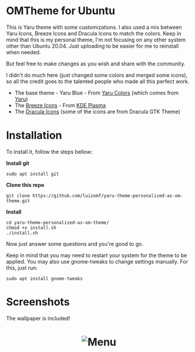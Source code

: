 # OMTheme for Ubuntu

This is Yaru theme with some customizations. I also used a mix between Yaru Icons, Breeze Icons and Dracula Icons to match the colors. Keep in mind that this is my personal theme, I'm not focusing on any other system other than Ubuntu 20.04. Just uploading to be easier for me to reinstall when needed.

But feel free to make changes as you wish and share with the community.

I didn't do much here (just changed some colors and merged some icons), so all the credit goes to the talented people who made all this perfect work.

- The base theme - Yaru Blue - From [Yaru Colors](https://www.gnome-look.org/p/1299514/) (which comes from [Yaru](https://github.com/ubuntu/yaru))
- The [Breeze Icons](https://github.com/KDE/breeze-icons) - From [KDE Plasma](https://github.com/KDE)
- The [Dracula Icons](https://draculatheme.com/gtk) (some of the icons are from Dracula GTK Theme)

# Installation

To install it, follow the steps bellow:

**Install git**

```
sudo apt install git
```

**Clone this repo**

```
git clone https://github.com/luizomf/yaru-theme-personalized-as-om-theme.git
```

**Install**

```
cd yaru-theme-personalized-as-om-theme/
chmod +x install.sh
./install.sh
```

Now just answer some questions and you're good to go.

Keep in mind that you may need to restart your system for the theme to be applied. You may also use gnome-tweaks to change settings manually. For this, just run:

```
sudo apt install gnome-tweaks
```

# Screenshots

The wallpaper is included!

<h1 align="center">
  <img alt="Menu" title="#Menu" src="./" />
</h1>